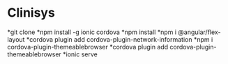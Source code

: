 # Clinisys
*git clone
*npm install -g ionic cordova
*npm install
*npm i @angular/flex-layout
*cordova plugin add cordova-plugin-network-information
*npm i cordova-plugin-themeablebrowser
*cordova plugin add cordova-plugin-themeablebrowser
*ionic serve

